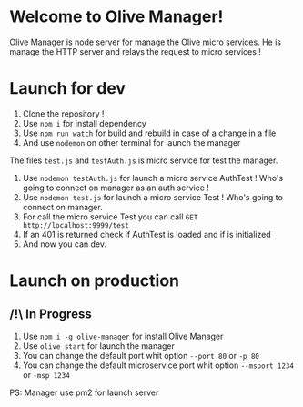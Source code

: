 # Welcome to Olive Manager!
Olive Manager is node server for manage the Olive micro services.
He is manage the HTTP server and relays the request to micro services !

# Launch for dev

 1. Clone the repository !
 2. Use `npm i` for install dependency
 3. Use `npm run watch` for build and rebuild in case of a change in a file
 4. And use `nodemon` on other terminal for launch the manager

The files `test.js` and `testAuth.js` is micro service for test the manager. 
 1. Use `nodemon testAuth.js` for launch a micro service AuthTest ! Who's going to connect on manager as an auth service !
 2. Use `nodemon test.js` for launch a micro service Test ! Who's going to connect on manager.
 3. For call the micro service Test you can call `GET http://localhost:9999/test`
 4. If an 401 is returned check if AuthTest is loaded and if is initialized
 5. And now you can dev.

# Launch on production
## /!\  In Progress
 1. Use `npm i -g olive-manager` for install Olive Manager
 2. Use `olive start` for launch the manager
 3. You can change the default port whit option `--port 80` or `-p 80`
 4. You can change the default microservice port whit option  `--msport 1234` or `-msp 1234`

PS: Manager use pm2 for launch server 